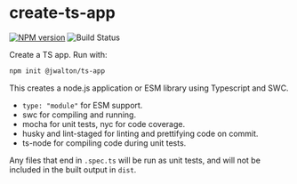 # create-ts-app

[![NPM version](https://badge.fury.io/js/tt.svg)](https://npmjs.org/package/jwalton/create-ts-app)
![Build Status](https://github.com/jwalton/node-ts-template/workflows/GitHub%20CI/badge.svg)

Create a TS app.  Run with:

```sh
npm init @jwalton/ts-app
```

This creates a node.js application or ESM library using Typescript and SWC.

- `type: "module"` for ESM support.
- swc for compiling and running.
- mocha for unit tests, nyc for code coverage.
- husky and lint-staged for linting and prettifying code on commit.
- ts-node for compiling code during unit tests.

Any files that end in `.spec.ts` will be run as unit tests, and will not be included in the built output in `dist`.
